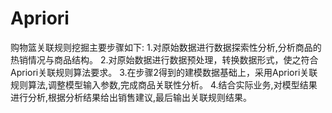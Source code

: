 # Apriori
购物篮关联规则挖掘主要步骤如下: 1.对原始数据进行数据探索性分析,分析商品的热销情况与商品结构。 2.对原始数据进行数据预处理，转换数据形式，使之符合Apriori关联规则算法要求。 3.在步骤2得到的建模数据基础上，采用Apriori关联规则算法,调整模型输入参数,完成商品关联性分析。 4.结合实际业务,对模型结果进行分析,根据分析结果给出销售建议,最后输出关联规则结果。
